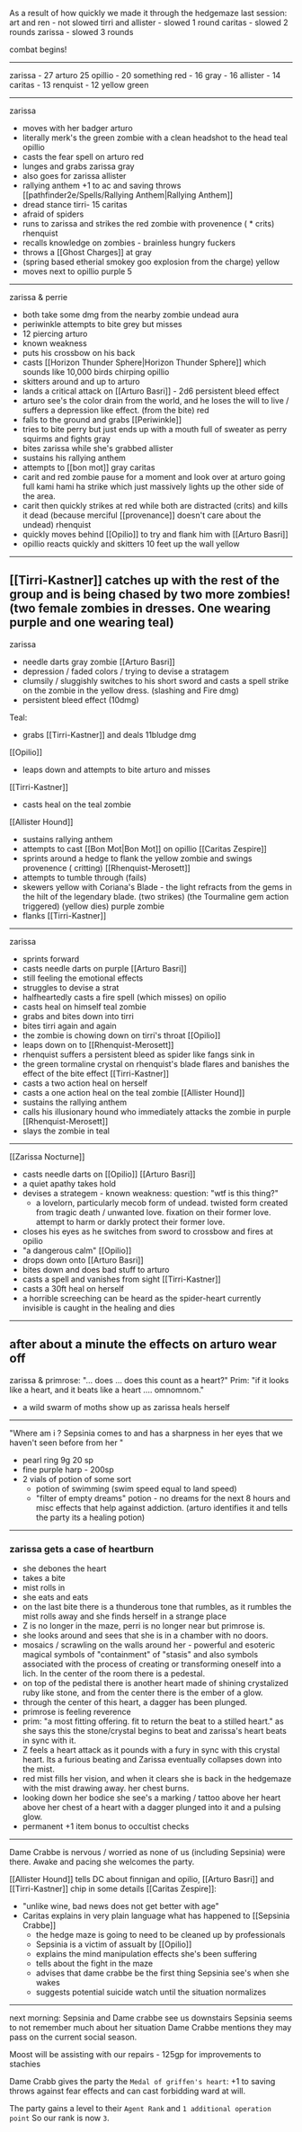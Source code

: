 
As a result of how quickly we made it through the hedgemaze last session:
art and ren - not slowed
tirri and allister - slowed 1 round
caritas - slowed 2 rounds
zarissa - slowed 3 rounds


combat begins!

---
zarissa - 27
arturo 25
opillio - 20 something
red - 16
gray - 16
allister - 14
caritas - 13
renquist - 12
yellow 
green 



---
zarissa
- moves with her badger
arturo
- literally merk's the green zombie with a clean headshot to the head
teal
opillio
- casts the fear spell on arturo
red
- lunges and grabs zarissa
gray
- also goes for zarissa
allister
- rallying anthem +1 to ac and saving throws [[pathfinder2e/Spells/Rallying Anthem|Rallying Anthem]]
- dread stance
tirri- 15
caritas
- afraid of spiders
- runs to zarissa and strikes the red zombie with provenence ( * crits) 
rhenquist
- recalls knowledge on zombies - brainless hungry fuckers
- throws a [[Ghost Charges]] at gray 
- (spring based etherial smokey goo explosion from the charge)
yellow
- moves next to opillio
purple 5



---

zarissa & perrie
- both take some dmg from the nearby zombie undead aura
- periwinkle attempts to bite grey but misses
- 12 piercing
arturo
- known weakness
- puts his crossbow on his back
- casts [[Horizon Thunder Sphere|Horizon Thunder Sphere]] which sounds like 10,000 birds chirping
opillio
- skitters around and up to arturo
- lands a critical attack on [[Arturo Basri]] - 2d6 persistent bleed effect
- arturo see's the color drain from the world, and he loses the will to live / suffers a depression like effect. (from the bite)
red
- falls to the ground and grabs [[Periwinkle]]
- tries to bite perry but just ends up with a mouth full of sweater as perry squirms and fights
gray
- bites zarissa while she's grabbed
allister
- sustains his rallying anthem
- attempts to [[bon mot]] gray
caritas
- carit and red zombie pause for a moment and look over at arturo going full kami hami ha strike which just massively lights up the other side of the area.
- carit then quickly strikes at red while both are distracted (crits) and kills it dead (because merciful [[provenance]] doesn't care about the undead)
rhenquist
- quickly moves behind [[Opilio]] to try and flank him with [[Arturo Basri]]
- opillio reacts quickly and skitters 10 feet up the wall
yellow

---
[[Tirri-Kastner]] catches up with the rest of the group and is being chased by two more zombies!  (two female zombies in dresses.  One wearing purple and one wearing teal)
---

zarissa
- needle darts gray zombie
[[Arturo Basri]]
- depression / faded colors / trying to devise a stratagem
- clumsily / sluggishly switches to his short sword and casts a spell strike on the zombie in the yellow dress.  (slashing and Fire dmg)
- persistent bleed effect (10dmg)

Teal:
- grabs [[Tirri-Kastner]] and deals 11bludge dmg

[[Opilio]]
- leaps down and attempts to bite arturo and misses

[[Tirri-Kastner]]
- casts heal on the teal zombie

[[Allister Hound]]
- sustains rallying anthem
- attempts to cast [[Bon Mot|Bon Mot]] on opillio
[[Caritas Zespire]] 
- sprints around a hedge to flank the yellow zombie and swings provenence ( critting)
[[Rhenquist-Merosett]]
- attempts to tumble through (fails)
- skewers yellow with Coriana's Blade - the light refracts from the gems in the hilt of the legendary blade. (two strikes) (the Tourmaline gem action triggered) (yellow dies)
purple zombie
- flanks [[Tirri-Kastner]]

---

zarissa
- sprints forward
- casts needle darts on purple
[[Arturo Basri]]
- still feeling the emotional effects
- struggles to devise a strat
- halfheartedly casts a fire spell (which misses) on opilio
- casts heal on himself
teal zombie
- grabs and bites down into tirri 
- bites tirri again and again
- the zombie is chowing down on tirri's throat
[[Opilio]]
- leaps down on to [[Rhenquist-Merosett]]
- rhenquist suffers a persistent bleed as spider like fangs sink in
- the green tormaline crystal on rhenquist's blade flares and banishes the effect of the bite effect
[[Tirri-Kastner]]
- casts a two action heal on herself
- casts a one action heal on the teal zombie
[[Allister Hound]]
- sustains the rallying anthem
- calls his illusionary hound who immediately attacks the zombie in purple
[[Rhenquist-Merosett]]
- slays the zombie in teal

---
[[Zarissa Nocturne]]
- casts needle darts on [[Opilio]]
[[Arturo Basri]]
- a quiet apathy takes hold
- devises a strategem - known weakness: question: "wtf is this thing?"
	- a lovelorn, particularly mecob form of undead.  twisted form created from tragic death / unwanted love.  fixation on their former love.  attempt to harm or darkly protect their former love.
- closes his eyes as he switches from sword to crossbow and fires at opilio
- "a dangerous calm"
[[Opilio]]
- drops down onto [[Arturo Basri]]
- bites down and does bad stuff to arturo
- casts a spell and vanishes from sight
[[Tirri-Kastner]]
- casts a 30ft heal on herself
- a horrible screeching can be heard as the spider-heart currently invisible is caught in the healing and dies
---

after about a minute the effects on arturo wear off
---

zarissa & primrose:  "... does ... does this count as a heart?"  Prim:  "if it looks like a heart, and it beats like a heart .... omnomnom."
- a wild swarm of moths show up as zarissa heals herself

---
"Where am i ? Sepsinia comes to and has a sharpness in her eyes that we haven't seen before from her "

- pearl ring 9g 20 sp
- fine purple harp - 200sp
- 2 vials of potion of some sort
	- potion of swimming (swim speed equal to land speed)
	- "filter of empty dreams" potion - no dreams for the next 8 hours and misc effects that help against addiction. (arturo identifies it and tells the party its a healing potion)
---
### zarissa gets a case of heartburn
- she debones the heart
- takes a bite
- mist rolls in
- she eats and eats
- on the last bite there is a thunderous tone that rumbles, as it rumbles the mist rolls away and she finds herself in a strange place
- Z is no longer in the maze, perri is no longer near but primrose is.
- she looks around and sees that she is in a chamber with no doors.
- mosaics / scrawling on the walls around her - powerful and esoteric magical symbols of "containment" of "stasis" and also symbols associated with the process of creating or transforming oneself into a lich.  In the center of the room there is a pedestal. 
- on top of the pedistal there is another heart made of shining crystalized ruby like stone, and from the center there is the ember of a glow.
- through the center of this heart, a dagger has been plunged.
- primrose is feeling reverence
- prim:  "a most fitting offering. fit to return the beat to a stilled heart."  as she says this the stone/crystal begins to beat and zarissa's heart beats in sync with it.
- Z feels a heart attack as it pounds with a fury in sync with this crystal heart.  Its a furious beating and Zarissa eventually collapses down into the mist.
- red mist fills her vision, and when it clears she is back in the hedgemaze with the mist drawing away.  her chest burns.
- looking down her bodice she see's a marking / tattoo above her heart above her chest of a heart with a dagger plunged into it and a pulsing glow.
- permanent +1 item bonus to occultist checks

---

Dame Crabbe is nervous / worried as none of us (including Sepsinia) were there.
Awake and pacing she welcomes the party.

[[Allister Hound]] tells DC about finnigan and opilio, 
[[Arturo Basri]] and [[Tirri-Kastner]] chip in some details
[[Caritas Zespire]]:
- "unlike wine, bad news does not get better with age"
- Caritas explains  in very plain language what has happened to [[Sepsinia Crabbe]]
	- the hedge maze is going to need to be cleaned up by professionals
	- Sepsinia is a victim of assualt by [[Opilio]]
	- explains the mind manipulation effects she's been suffering
	- tells about the fight in the maze
	- advises that dame crabbe be the first thing Sepsinia see's when she wakes
	- suggests potential suicide watch until the situation normalizes

---

next morning:
Sepsinia and Dame crabbe see us downstairs
Sepsinia seems to not remember much about her situation
Dame Crabbe mentions they may pass on the current social season.

Moost will be assisting with our repairs - 125gp for improvements to stachies

Dame Crabb gives the party the `Medal of griffen's heart`:  +1 to saving throws against fear effects and can cast forbidding ward at will.


The party gains a level to their `Agent Rank` and `1 additional operation point` So our rank is now `3`.


